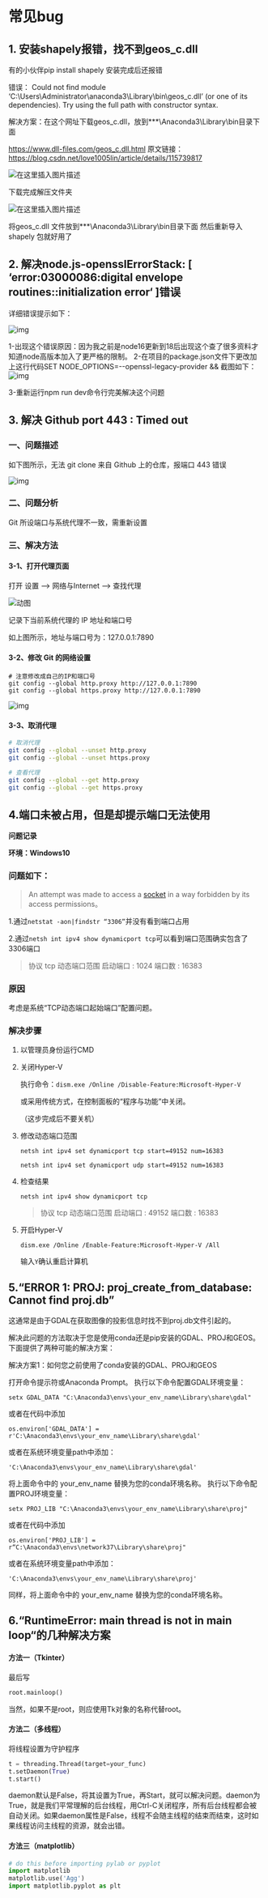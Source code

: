 # 常见bug

## 1. 安装shapely报错，找不到geos_c.dll

有的小伙伴pip install shapely 安装完成后还报错

错误： Could not find module ‘C:\Users\Administrator\anaconda3\Library\bin\geos_c.dll’ (or one of its dependencies). Try using the full path with constructor syntax.

解决方案：在这个网址下载geos_c.dll，放到***\Anaconda3\Library\bin目录下面

https://www.dll-files.com/geos_c.dll.html
原文链接：https://blog.csdn.net/love1005lin/article/details/115739817

![在这里插入图片描述](https://i-blog.csdnimg.cn/blog_migrate/6ed8ba6b551209c8243986acd856069d.png)

下载完成解压文件夹

![在这里插入图片描述](https://i-blog.csdnimg.cn/blog_migrate/37591c879140680cca24ae45cb17f345.png)

将geos_c.dll 文件放到***\Anaconda3\Library\bin目录下面 然后重新导入shapely 包就好用了

## 2. 解决node.js-opensslErrorStack: [ ‘error:03000086:digital envelope routines::initialization error‘ ]错误

详细错误提示如下：

![img](https://i-blog.csdnimg.cn/blog_migrate/64b983f8165f54e306939811841b585f.png)

1-出现这个错误原因：因为我之前是node16更新到18后出现这个查了很多资料才知道node高版本加入了更严格的限制。
2-在项目的package.json文件下更改<scripts>加上这行代码SET NODE_OPTIONS=--openssl-legacy-provider &&
截图如下：
![img](https://i-blog.csdnimg.cn/blog_migrate/895521ba16dac8129e8f9d13621b2df4.png)

3-重新运行npm run dev命令行完美解决这个问题

## 3. 解决 Github port 443 : Timed out

### 一、问题描述

如下图所示，无法 git clone 来自 Github 上的仓库，报端口 443 错误

![img](https://pic1.zhimg.com/v2-3b264466dfeec3e70ff0534c35da18c2_b.jpg)

### 二、问题分析

Git 所设端口与系统代理不一致，需重新设置

### 三、解决方法

#### 3-1、打开代理页面

打开 设置 --> 网络与Internet --> 查找代理

![动图](https://pic2.zhimg.com/v2-baceb7a931e8f13ff5b0956a68955639_b.webp)

记录下当前系统代理的 IP 地址和端口号

如上图所示，地址与端口号为：127.0.0.1:7890

#### 3-2、修改 Git 的网络设置

```
# 注意修改成自己的IP和端口号
git config --global http.proxy http://127.0.0.1:7890 
git config --global https.proxy http://127.0.0.1:7890
```

![img](https://pic2.zhimg.com/v2-32f6f2e6e7ea50f9de6f9aa35bd56dcd_b.jpg)

#### 3-3、取消代理

```bash
# 取消代理
git config --global --unset http.proxy
git config --global --unset https.proxy

# 查看代理
git config --global --get http.proxy
git config --global --get https.proxy
```

## 4.端口未被占用，但是却提示端口无法使用

**问题记录**

**环境：Windows10**

### 问题如下：

> An attempt was made to access a [socket](https://so.csdn.net/so/search?q=socket&spm=1001.2101.3001.7020) in a way forbidden by its access permissions。

1.通过`netstat -aon|findstr “3306”`并没有看到端口占用

2.通过`netsh int ipv4 show dynamicport tcp`可以看到端口范围确实包含了3306端口

> 协议 tcp 动态端口范围
> 启动端口 : 1024
> 端口数 : 16383

### 原因

考虑是系统“TCP动态端口起始端口”配置问题。

### 解决步骤

1. 以管理员身份运行CMD

2. 关闭Hyper-V

   执行命令：`dism.exe /Online /Disable-Feature:Microsoft-Hyper-V`

   或采用传统方式，在控制面板的“程序与功能”中关闭。

   （这步完成后不要关机）

3. 修改动态端口范围

   `netsh int ipv4 set dynamicport tcp start=49152 num=16383`

   `netsh int ipv4 set dynamicport udp start=49152 num=16383`

4. 检查结果

   `netsh int ipv4 show dynamicport tcp`

   > 协议 tcp 动态端口范围
   > 启动端口 : 49152
   > 端口数 : 16383

5. 开启Hyper-V

   `dism.exe /Online /Enable-Feature:Microsoft-Hyper-V /All`

   输入`Y`确认重启计算机

   

## 5.“ERROR 1: PROJ: proj_create_from_database: Cannot find proj.db” 

这通常是由于GDAL在获取图像的投影信息时找不到proj.db文件引起的。

解决此问题的方法取决于您是使用conda还是pip安装的GDAL、PROJ和GEOS。下面提供了两种可能的解决方案：

解决方案1：如何您之前使用了conda安装的GDAL、PROJ和GEOS

打开命令提示符或Anaconda Prompt。
执行以下命令配置GDAL环境变量：

```
setx GDAL_DATA "C:\Anaconda3\envs\your_env_name\Library\share\gdal"
```

或者在代码中添加

```
os.environ['GDAL_DATA'] = r'C:\Anaconda3\envs\your_env_name\Library\share\gdal'
```

或者在系统环境变量path中添加：

```
'C:\Anaconda3\envs\your_env_name\Library\share\gdal'
```

将上面命令中的 your_env_name 替换为您的conda环境名称。
执行以下命令配置PROJ环境变量：

```
setx PROJ_LIB "C:\Anaconda3\envs\your_env_name\Library\share\proj"
```

或者在代码中添加

```
os.environ['PROJ_LIB'] = r“C:\Anaconda3\envs\network37\Library\share\proj"
```

或者在系统环境变量path中添加：

```
'C:\Anaconda3\envs\your_env_name\Library\share\proj'
```

同样，将上面命令中的 your_env_name 替换为您的conda环境名称。

## 6.“RuntimeError: main thread is not in main loop“的几种解决方案

#### 方法一（Tkinter）

最后写

```python
root.mainloop()
```

当然，如果不是root，则应使用Tk对象的名称代替root。

#### 方法二（多线程）

将线程设置为守护程序

```python
t = threading.Thread(target=your_func)
t.setDaemon(True)
t.start()
```

daemon默认是False，将其设置为True，再Start，就可以解决问题。daemon为True，就是我们平常理解的后台线程，用Ctrl-C关闭程序，所有后台线程都会被自动关闭。如果daemon属性是False，线程不会随主线程的结束而结束，这时如果线程访问主线程的资源，就会出错。

#### 方法三（matplotlib）

```python
# do this before importing pylab or pyplot
import matplotlib
matplotlib.use('Agg')
import matplotlib.pyplot as plt
```
